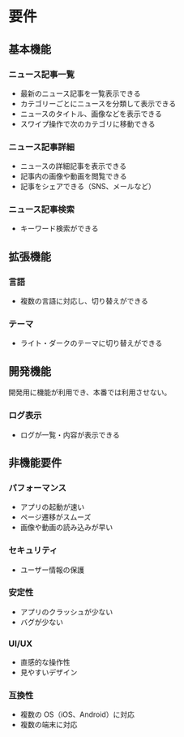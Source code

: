 # 要件

## 基本機能

### ニュース記事一覧

- 最新のニュース記事を一覧表示できる
- カテゴリーごとにニュースを分類して表示できる
- ニュースのタイトル、画像などを表示できる
- スワイプ操作で次のカテゴリに移動できる

### ニュース記事詳細

- ニュースの詳細記事を表示できる
- 記事内の画像や動画を閲覧できる
- 記事をシェアできる（SNS、メールなど）

### ニュース記事検索

- キーワード検索ができる

## 拡張機能

### 言語

- 複数の言語に対応し、切り替えができる

### テーマ

- ライト・ダークのテーマに切り替えができる

## 開発機能

開発用に機能が利用でき、本番では利用させない。

### ログ表示

- ログが一覧・内容が表示できる

## 非機能要件

### パフォーマンス

- アプリの起動が速い
- ページ遷移がスムーズ
- 画像や動画の読み込みが早い

### セキュリティ

- ユーザー情報の保護

### 安定性

- アプリのクラッシュが少ない
- バグが少ない

### UI/UX

- 直感的な操作性
- 見やすいデザイン

### 互換性

- 複数の OS（iOS、Android）に対応
- 複数の端末に対応
